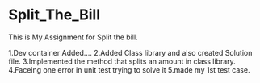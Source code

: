 # Split_The_Bill
This is My Assignment for Split the bill.


1.Dev container Added....
2.Added Class library and also created Solution file.
3.Implemented the method that splits an amount in class library.
4.Faceing one error in unit test trying to solve it 
5.made my 1st test case.